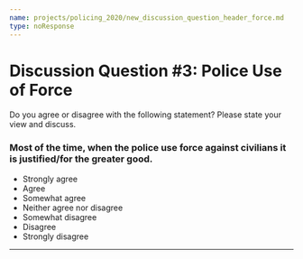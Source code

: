 ```yaml
---
name: projects/policing_2020/new_discussion_question_header_force.md
type: noResponse
---
```


# Discussion Question #3: Police Use of Force

Do you agree or disagree with the following statement? Please state your view and discuss.

### Most of the time, when the police use force against civilians it is justified/for the greater good.

- Strongly agree
- Agree
- Somewhat agree
- Neither agree nor disagree
- Somewhat disagree
- Disagree
- Strongly disagree

---
